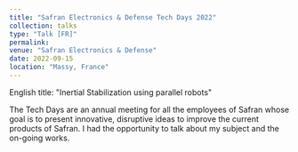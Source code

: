 ```yaml
---
title: "Safran Electronics & Defense Tech Days 2022"
collection: talks
type: "Talk [FR]"
permalink:
venue: "Safran Electronics & Defense"
date: 2022-09-15
location: "Massy, France"
---
```


English title: "Inertial Stabilization using parallel robots"

The Tech Days are an annual meeting for all the employees of Safran whose goal is to present innovative, disruptive ideas to improve the current products of Safran. I had the opportunity to talk about my subject and the on-going works.
